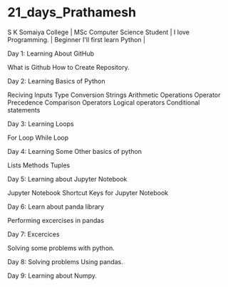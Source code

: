 # 21_days_Prathamesh
S K Somaiya College |
MSc Computer Science Student |
I love Programming. |
Beginner I'll first learn Python |

Day 1: Learning About GitHub

What is Github
How to Create Repository.


Day 2: Learning Basics of Python 

Reciving Inputs 
Type Conversion
Strings
Arithmetic Operations
Operator Precedence
Comparison Operators
Logical operators
Conditional statements

Day 3: Learning Loops 

For Loop
While Loop

Day 4: Learning Some Other basics of python

Lists
Methods
Tuples

Day 5: Learning about Jupyter Notebook

Jupyter Notebook
Shortcut Keys for Jupyter Notebook

Day 6: Learn about panda library

Performing excercises in pandas

Day 7: Excercices

Solving some problems with python.

Day 8: Solving problems Using pandas.

Day 9: Learning about Numpy.
